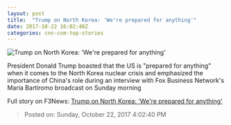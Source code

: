 ```yaml
---
layout: post
title:  "Trump on North Korea: 'We're prepared for anything'"
date: 2017-10-22 16:02:40Z
categories: cnn-com-top-stories
---
```


![Trump on North Korea: 'We're prepared for anything'](http://cdn.cnn.com/cnnnext/dam/assets/170831090611-kim-jong-un-and-trump-tease-super-tease.jpg)

President Donald Trump boasted that the US is "prepared for anything" when it comes to the North Korea nuclear crisis and emphasized the importance of China's role during an interview with Fox Business Network's Maria Bartiromo broadcast on Sunday morning


Full story on F3News: [Trump on North Korea: 'We're prepared for anything'](http://www.f3nws.com/n/dpEgYD)

> Posted on: Sunday, October 22, 2017 4:02:40 PM

